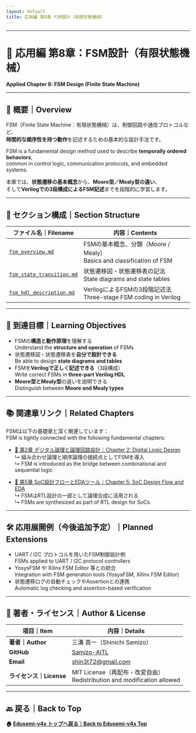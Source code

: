 ```yaml
---
layout: default
title: 応用編 第8章 FSM設計（有限状態機械）
---
```


---

# 🔁 応用編 第8章：FSM設計（有限状態機械）  
**Applied Chapter 8: FSM Design (Finite State Machine)** 

---

## 📘 概要｜Overview

FSM（Finite State Machine：有限状態機械）は、制御回路や通信プロトコルなど、  
**時間的な順序性を持つ動作**を記述するための基本的な設計手法です。

FSM is a fundamental design method used to describe **temporally ordered behaviors**,  
common in control logic, communication protocols, and embedded systems.

本章では、**状態遷移の基本概念**から、**Moore型／Mealy型の違い**、  
そして**Verilogでの3段構成によるFSM記述**までを段階的に学習します。

---

## 🧩 セクション構成｜Section Structure

| ファイル名｜Filename | 内容｜Contents |
|----------------------|------------------------------|
| [`fsm_overview.md`](fsm_overview.md) | FSMの基本概念、分類（Moore / Mealy）<br>Basics and classification of FSM |
| [`fsm_state_transition.md`](fsm_state_transition.md) | 状態遷移図・状態遷移表の記法<br>State diagrams and state tables |
| [`fsm_hdl_description.md`](fsm_hdl_description.md) | VerilogによるFSMの3段階記述法<br>Three-stage FSM coding in Verilog |

---

## 🎯 到達目標｜Learning Objectives

- FSMの**構造と動作原理**を理解する  
  Understand the **structure and operation** of FSMs  
- 状態遷移図・状態遷移表を**自分で設計できる**  
  Be able to design **state diagrams and tables**  
- FSMを**Verilogで正しく記述できる**（3段構成）  
  Write correct FSMs in **three-part Verilog HDL**  
- **Moore型とMealy型**の違いを説明できる  
  Distinguish between **Moore and Mealy types**

---

## 📚 関連章リンク｜Related Chapters

FSMは以下の基礎章と深く関連しています：  
FSM is tightly connected with the following fundamental chapters:

- [📘 第2章 デジタル論理と論理回路設計｜Chapter 2: Digital Logic Design](../chapter2_comb_logic/README.md)  
  ↳ 組み合わせ論理と順序論理の接続点としてFSMを導入  
  ↳ FSM is introduced as the bridge between combinational and sequential logic  

- [📘 第5章 SoC設計フローとEDAツール｜Chapter 5: SoC Design Flow and EDA](../chapter5_soc_design_flow/README.md)  
  ↳ FSMはRTL設計の一部として論理合成に活用される  
  ↳ FSMs are synthesized as part of RTL design for SoCs

---

## 🛠 応用展開例（今後追加予定）｜Planned Extensions

- UART / I2C プロトコルを用いたFSM制御設計例  
  FSMs applied to UART / I2C protocol controllers  
- YosysFSM や Xilinx FSM Editor 等との統合  
  Integration with FSM generation tools (YosysFSM, Xilinx FSM Editor)  
- 状態遷移ログの自動チェックやAssertionとの連携  
  Automatic log checking and assertion-based verification

---

## 👤 著者・ライセンス｜Author & License

| 項目｜Item | 内容｜Details |
|------------|----------------------------|
| **著者｜Author** | 三溝 真一（Shinichi Samizo） |
| **GitHub** | [Samizo-AITL](https://github.com/Samizo-AITL) |
| **Email** | [shin3t72@gmail.com](mailto:shin3t72@gmail.com) |
| **ライセンス｜License** | MIT License（再配布・改変自由）<br>Redistribution and modification allowed |

---

## 🔙 戻る｜Back to Top
**🏠 [Edusemi-v4x トップへ戻る｜Back to Edusemi-v4x Top](../README.md)**

